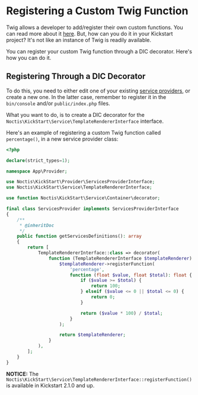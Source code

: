 # Registering a Custom Twig Function

Twig allows a developer to add/register their own custom functions. You can read more about it 
[here](https://twig.symfony.com/doc/3.x/advanced.html#functions). But, how can you do it in your Kickstart project? 
It's not like an instance of Twig is readily available.

You can register your custom Twig function through a DIC decorator. Here's how you can do it.

## Registering Through a DIC Decorator

To do this, you need to either edit one of your existing [service providers](../Service_Providers.md), or create a new
one. In the latter case, remember to register it in the `bin/console` and/or `public/index.php` files.

What you want to do, is to create a DIC decorator for the `Noctis\KickStart\Service\TemplateRendererInterface` 
interface.

Here's an example of registering a custom Twig function called `percentage()`, in a new service provider class:

```php
<?php

declare(strict_types=1);

namespace App\Provider;

use Noctis\KickStart\Provider\ServicesProviderInterface;
use Noctis\KickStart\Service\TemplateRendererInterface;

use function Noctis\KickStart\Service\Container\decorator;

final class ServicesProvider implements ServicesProviderInterface
{
    /**
     * @inheritDoc
     */
    public function getServicesDefinitions(): array
    {
        return [
            TemplateRendererInterface::class => decorator(
                function (TemplateRendererInterface $templateRenderer): TemplateRendererInterface {
                    $templateRenderer->registerFunction(
                        'percentage',
                        function (float $value, float $total): float {
                            if ($value >= $total) {
                                return 100;
                            } elseif ($value <= 0 || $total <= 0) {
                                return 0;
                            }

                            return ($value * 100) / $total;
                        }
                    );

                    return $templateRenderer;
                }
            ),
        ];
    }
}
```

**NOTICE:** The `Noctis\KickStart\Service\TemplateRendererInterface::registerFunction()` is available in Kickstart 
2.1.0 and up.
